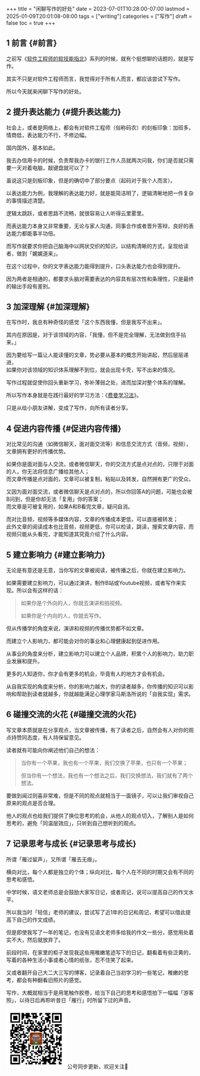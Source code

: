 +++
title = "闲聊写作的好处"
date = 2023-07-01T10:28:00-07:00
lastmod = 2025-01-09T20:01:08-08:00
tags = ["writing"]
categories = ["写作"]
draft = false
toc = true
+++

## <span class="section-num">1</span> 前言 {#前言}

之前写《[软件工程师的软技能指北](https://ramsayleung.github.io/zh/post/2023/%E6%80%BB%E8%A7%88%E7%AF%87/)》系列的时候，就有个挺想聊的话题的，就是写作。 <br/>

其实不只是对软件工程师而言，我觉得对于所有人而言，都应该尝试下写作。 <br/>

所以今天就来闲聊下写作的好处。 <br/>


## <span class="section-num">2</span> 提升表达能力 {#提升表达能力}

社会上，或者是网络上，都会有对软件工程师（俗称码农）的刻板印象：加班多，情商低，表达能力不行，不修边幅。 <br/>

国内国外，基本如此。 <br/>

我去办信用卡的时候，负责帮我办卡的银行工作人员就两次问我，你们是否就只需要一天对着电脑，敲键盘就可以了？ <br/>

虽说这只是刻板印象，但是的确切中了部分要点（起码对于我个人而言）。 <br/>

以表达能力为例，我理解的表达能力好，就是能简洁明了，逻辑清晰地把一件复杂的事情描述清楚。 <br/>

逻辑太跳跃，或者思路不流畅，就很容易让人听得云里雾里。 <br/>

而表达能力本身又非常重要，无论与家人沟通，同事合作或者晋升答辩，良好的表达能力都能事半功倍。 <br/>

而写作就要求你把自己脑海中以网状交织的知识，以结构清晰的方式，呈现给读者，做到「娓娓道来」。 <br/>

在这个过程中，你的文字表达能力能得到提升，口头表达能力也会得到提升。 <br/>

因为两者是相通的，都要求头脑对需要表达的内容具有层次性和条理性，只是最终的输出手段有差别。 <br/>


## <span class="section-num">3</span> 加深理解 {#加深理解}

在写作时，我总有种奇怪的感觉「这个东西我懂，但是我写不出来」。 <br/>

其内在原因是，对于该领域的内容，「我懂，但不是完全理解，无法做到信手拈来。」 <br/>

因为要给写一篇让人能读懂的文章，势必要从基本的概念开始讲起，然后层层递进， <br/>
如果你对该领域的知识体系理解不到位，就会出现卡壳，写不出来的情况。 <br/>

写作过程就促使你回头重新学习，弥补薄弱之处，进而加深对整个体系的理解。 <br/>

所以写作本身就是在践行最好的学习方法：《[费曼学习法](https://ramsayleung.github.io/zh/post/2022/feynman_technique/)》。 <br/>

只是从给小朋友讲解，变成了写作，向所有读者分享。 <br/>


## <span class="section-num">4</span> 促进内容传播 {#促进内容传播}

对比常见的沟通（如微信聊天，面对面交流等）和信息交流方式（音频，视频），文章拥有更好的传播优势。 <br/>

如果你是面对面与人交流，或者微信聊天，你的交流方式是点对点的，只限于对面的人，你无法将信息广播给其他人； <br/>
而文章传播是点对面的，文章可以被复制，粘贴以及转发，自然拥有更广的受众。 <br/>

又因为面对面交流，或者微信聊天是点对点的，所以你回答A的问题，可能也会被B问到，但是你却无法「复用」你的答案； <br/>
而文章是可被复用的，如果A和B看完文章，疑问自消。 <br/>

而对比音频，视频等多媒体内容，文章的传播成本更低，可以直接被转发； <br/>
此外文章的阅读成本也比音频，视频更低，你可以检读，跳读，搜索文章内容，而视频只能从头看完，才能知道其究竟介绍了什么内容。 <br/>


## <span class="section-num">5</span> 建立影响力 {#建立影响力}

无论是有意还是无意，当你写的文章被阅读，被传播之后，你就在建立影响力。 <br/>

如果需要建立影响力，可以通过演讲，制作B站或Youtube视频，或者写作来实现。所以会有这样的话： <br/>

> 如果你是个外向的人，你就去演讲和拍视频。 <br/>
> 
> 如果你是个内向的人，你就去写作。 <br/>

但从传播学的角度来说，演讲和视频的传播优势都不如文章。 <br/>

而建立个人影响力，都可能会对你的事业和心理健康起到促进作用。 <br/>

从事业的角度来分析，建立影响力可以建立个人品牌，积累个人的影响力，助力职业发展和提升。 <br/>

更多的人知道你，你才会有更多的机会，毕竟有人的地方才会有机会。 <br/>

从自我实现的角度来分析，你的影响力越大，你的读者越多，你传播的知识可以影响和帮助到读者就越多，你就越能满足心理学家马斯洛所说的「自我实现」需求。 <br/>


## <span class="section-num">6</span> 碰撞交流的火花 {#碰撞交流的火花}

写文章本质就是在分享观点，当文章被传播，有了读者之后，自然会有人对你的观点持赞同态度，有人持保留意见。 <br/>

读者就有可能向你阐述他们自己的想法： <br/>

> 当你有一个苹果，我也有一个苹果，我们交换了苹果，也只有一个苹果； <br/>
> 
> 但当你有一个想法，我也有一个想法之后，我们交换想法，我们就有了两个想法。 <br/>

要做到闻过则喜非常难，但是不同的观点就相当于一面镜子，可以让我们审视自己原来的观点是否合理。 <br/>

他人的观点也给我们提供了换位思考的机会，从他人的观点切入，了解别人是如何思考的，避免「同温层效应」，只听到自己想听到的观点。 <br/>


## <span class="section-num">7</span> 记录思考与成长 {#记录思考与成长}

所谓「雁过留声」，又所谓「雁去无痕」。 <br/>

横向对比，每个人都是独立的个体；纵向对比，每个人在不同的时期又会有不同的思考和感悟。 <br/>

中学时候，语文老师总是会鼓励大家写日记，或者周记，说可以提高自己的作文水平。 <br/>

所以我当时「轻信」老师的建议，尝试写了近1年的日记和周记，希望可以借此提高下自己的作文成绩。 <br/>

但是即使我写了一年的笔记，也没有见语文老师多给我的作文一些分，感觉用处着实不大，然后就放弃了。 <br/>

前段时间，在家里的柜子发现我这些用稚嫩笔迹写下的日记，翻看着有些泛黄的，写着的各种生活小事或者心情的纸张，忍不住笑了起来。 <br/>

又或者翻开自己大二大三写的博客，记录着自己当初学习的一些笔记，稚嫩的思考，都会有种翻看旧照片的感觉。 <br/>

写作，大概就相当于是用笔触作胶卷，给当下自己的思考和感悟拍下一幅幅「游客照」，以待日后再聆听昔日「雁行」时所留下过的声音。 <br/>


<div center class="qr-container">
<img src="/ox-hugo/qrcode_gh_e06d750e626f_1.jpg" alt="qrcode_gh_e06d750e626f_1.jpg" width="160px" height="160px" center="t" class="qr-container" />
公号同步更新，欢迎关注👻
</div>

